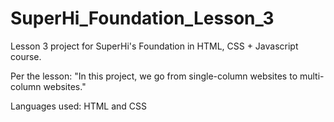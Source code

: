 # SuperHi_Foundation_Lesson_3
Lesson 3 project for SuperHi's Foundation in HTML, CSS + Javascript course.

Per the lesson: "In this project, we go from single-column websites to multi-column websites."

Languages used: HTML and CSS
